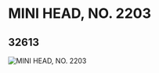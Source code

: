 # MINI HEAD, NO. 2203
## 32613
![MINI HEAD, NO. 2203](https://lc-www-live-s.legocdn.com/media/bricks/5/2/6182284.jpg)